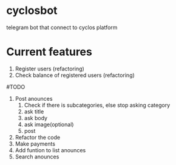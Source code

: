 # cyclosbot
telegram bot that connect to cyclos platform

# Current features
1. Register users (refactoring)
2. Check balance of registered users (refactoring)

#TODO
1. Post anounces 
	1. Check if there is subcategories, else stop asking category
	2. ask title
	3. ask body
	4. ask image(optional)
	5. post
2. Refactor the code
3. Make payments
4. Add funtion to list anounces
5. Search anounces

